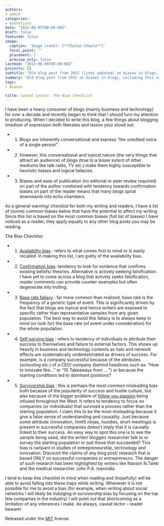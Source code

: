 ```yaml
---
authors:
- admin
categories:
- Quotations
date: "2021-09-05T00:00:00Z"
draft: false
featured: false
image:
  caption: 'Image credit: [**Chetan Chawla**]'
  focal_point: ""
  placement: 2
  preview_only: false
lastmod: "2012-06-09T00:00:00Z"
projects: []
subtitle: "Old blog post from 2012 (links updated) on biases in blogs, including this one. Caveat lector."
summary: "Old blog post from 2012 on biases in blogs, including this one. Caveat lector."
tags:
- Biases

title: Caveat Lector: The Bias Checklist
---
```


I have been a heavy consumer of blogs (mainly business and technology) for over a decade and recently began to think that I should turn my attention to producing. When I decided to write this blog, a few things about blogging (medium of expression both liberates and lassos you) stood out:

   - 1. Blogs are inherently conversational and express “the unedited voice of a single person”.
   - 2. However, this conversational and topical nature (the very things that attract an audience) of blogs (true to a lesser extent of other mediums like talk radio, TV etc.) make them highly susceptible to heuristic biases and logical fallacies.
   - 3. Biases and ease of publication (no editorial or peer review required) on part of the author combined with tendency towards confirmation biases on part of the reader means that many blogs spiral downwards into echo chambers.

As a general warning/ checklist for both my writing and readers, I have a list of (some) common biases below that have the potential to affect my writing. Since this list is based on the most common biases (full list of biases) I have noticed as a reader, they apply equally to any other blog posts you may be reading.

The Bias Checklist:

  - 1. [Availability bias](https://www.lesswrong.com/posts/R8cpqD3NA4rZxRdQ4/availability) : refers to what comes first to mind or is easily recalled. In making this list, I am guilty of the availability bias.
  - 2. [Confirmation bias](https://www.lesswrong.com/posts/mbCccXJuuRBZdXdpH/confirmation-bias-as-misfire-of-normal-bayesian-reasoning): tendency to look for evidence that confirms existing beliefs/ theories. Alternative is actively seeking falsification. I have yet to come across a blog that actively seeks falsification, reader comments can provide counter-examples but often degenerate into trolling.
  - 3. [Base rate fallacy](https://en.wikipedia.org/wiki/Base_rate_fallacy) : far more common than realized, base rate is the frequency of a generic type of event. This is significantly driven by the fact that blogs are topical and hence writers are exposed to specific rather than representative samples from any given population. The best way to avoid this fallacy is to always keep in mind (or look for) the base rate (of event under consideration) for the whole population.
  - 4. [Self-serving bias](https://thedecisionlab.com/biases/self-serving-bias/) : refers to tendency of individuals to attribute their success to themselves and failure to external factors. This shows up heavily in business and technology contexts as halo and network effects are systematically underestimated as drivers of success. For example, is a company successful because of the attributes (schooling etc.) of a CEO/ company (behind headlines such as: “How to Innovate like…” or “10 Takeaways from ….”) or because the starting conditions led to dominant positions?
  - 5. [Survivorship bias](https://www.lesswrong.com/posts/EJ4eT72cEp7ijvQem/follow-your-dreams-as-a-case-study-in-incorrect-thinking) : this is perhaps the most common misleading bias both because of the popularity of success and hustle culture, but also because of the bigger problem of [follow you passion](https://www.calnewport.com/blog/2018/06/30/on-passion-and-its-discontents/) being infused throughout the West. It refers to tendency to focus on companies (or individuals) that survived a process rather than the starting population. I claim this to be the most misleading because it give a false sense of understanding and causality. Just because some attribute (innovation, html5 ninjas, hoodies, short meetings) is present in successful companies doesn’t imply that it is causally linked to their success. An easy way to spot this one is to see the sample being used, did the writer/ blogger/ researcher talk to or survey the starting population or just those that succeeded? This bias is rampant in studies of entrepreneurship, technology and innovation. Discount the claims of any blog post/ research that is based ONLY on successful companies or entrepreneurs. The danger of such research has been highlighted by writers like Nassim N.Taleb and the medical researcher John P.A. Ioannidis.

I tend to keep this checklist in mind when reading and (hopefully) will be able to avoid falling into these traps while writing. Whenever it is not possible for me to avoid a bias (for example, when writing about social networks I will likely be indulging in survivorship bias by focusing on the top few companies in the industry) I will point out that shortcoming as a limitation of any inferences I make. As always, caveat lector – reader beware!


Released under the [MIT](https://github.com/wowchemy/wowchemy-hugo-modules/blob/master/LICENSE.md) license.
